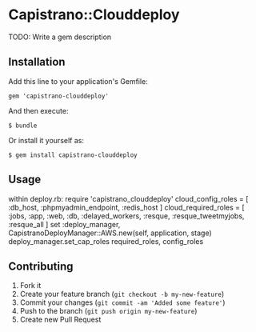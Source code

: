 # Capistrano::Clouddeploy

TODO: Write a gem description

## Installation

Add this line to your application's Gemfile:

    gem 'capistrano-clouddeploy'

And then execute:

    $ bundle

Or install it yourself as:

    $ gem install capistrano-clouddeploy

## Usage
within deploy.rb:
require 'capistrano_clouddeploy'
cloud_config_roles = [ :db_host, :phpmyadmin_endpoint, :redis_host ]
cloud_required_roles = [ :jobs, :app, :web, :db, :delayed_workers, :resque, :resque_tweetmyjobs, :resque_all ]
set :deploy_manager, CapistranoDeployManager::AWS.new(self, application, stage)
deploy_manager.set_cap_roles required_roles, config_roles


## Contributing

1. Fork it
2. Create your feature branch (`git checkout -b my-new-feature`)
3. Commit your changes (`git commit -am 'Added some feature'`)
4. Push to the branch (`git push origin my-new-feature`)
5. Create new Pull Request



